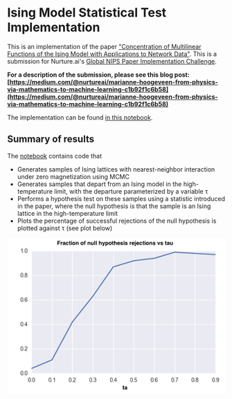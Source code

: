 # Ising Model Statistical Test Implementation

This is an implementation of the paper ["Concentration of Multilinear Functions of the Ising Model with Applications to Network Data"](https://nurture.ai/p/5a328a78-d6ec-46af-b11c-ce81462a13e9). This is a submission for Nurture.ai's [Global NIPS Paper Implementation Challenge](https://medium.com/@nurtureai/marianne-hoogeveen-from-physics-via-mathematics-to-machine-learning-c1b92f1c6b58).

**For a description of the submission, please see this blog post: [https://medium.com/@nurtureai/marianne-hoogeveen-from-physics-via-mathematics-to-machine-learning-c1b92f1c6b58](https://medium.com/@nurtureai/marianne-hoogeveen-from-physics-via-mathematics-to-machine-learning-c1b92f1c6b58)**

The implementation can be found [in this notebook](https://github.com/marianneke/ising/blob/master/NIPS_Ising.ipynb).

## Summary of results

The [notebook](https://github.com/marianneke/ising/blob/master/NIPS_Ising.ipynb) contains code that
- Generates samples of Ising lattices with nearest-neighbor interaction under zero magnetization using MCMC
- Generates samples that depart from an Ising model in the high-temperature limit, with the departure parameterized by a variable &tau;
- Performs a hypothesis test on these samples using a statistic introduced in the paper, where the null hypothesis is that the sample is an Ising lattice in the high-temperature limit
- Plots the percentage of successful rejections of the null hypothesis is plotted against &tau; (see plot below)

<img src="images/percentage_null_hypothesis_rejections.png" alt="Percentage null hypothesis rejections"/>
